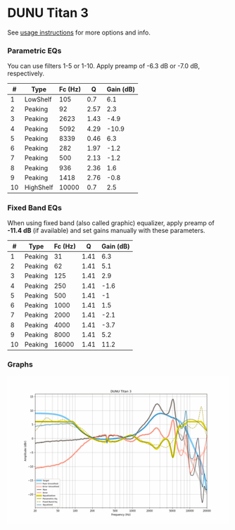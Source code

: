 # DUNU Titan 3
See [usage instructions](https://github.com/jaakkopasanen/AutoEq#usage) for more options and info.

### Parametric EQs
You can use filters 1-5 or 1-10. Apply preamp of -6.3 dB or -7.0 dB, respectively.

|   # | Type      |   Fc (Hz) |    Q |   Gain (dB) |
|-----|-----------|-----------|------|-------------|
|   1 | LowShelf  |       105 | 0.7  |         6.1 |
|   2 | Peaking   |        92 | 2.57 |         2.3 |
|   3 | Peaking   |      2623 | 1.43 |        -4.9 |
|   4 | Peaking   |      5092 | 4.29 |       -10.9 |
|   5 | Peaking   |      8339 | 0.46 |         6.3 |
|   6 | Peaking   |       282 | 1.97 |        -1.2 |
|   7 | Peaking   |       500 | 2.13 |        -1.2 |
|   8 | Peaking   |       936 | 2.36 |         1.6 |
|   9 | Peaking   |      1418 | 2.76 |        -0.8 |
|  10 | HighShelf |     10000 | 0.7  |         2.5 |

### Fixed Band EQs
When using fixed band (also called graphic) equalizer, apply preamp of **-11.4 dB** (if available) and set gains manually with these parameters.

|   # | Type    |   Fc (Hz) |    Q |   Gain (dB) |
|-----|---------|-----------|------|-------------|
|   1 | Peaking |        31 | 1.41 |         6.3 |
|   2 | Peaking |        62 | 1.41 |         5.1 |
|   3 | Peaking |       125 | 1.41 |         2.9 |
|   4 | Peaking |       250 | 1.41 |        -1.6 |
|   5 | Peaking |       500 | 1.41 |        -1   |
|   6 | Peaking |      1000 | 1.41 |         1.5 |
|   7 | Peaking |      2000 | 1.41 |        -2.1 |
|   8 | Peaking |      4000 | 1.41 |        -3.7 |
|   9 | Peaking |      8000 | 1.41 |         5.2 |
|  10 | Peaking |     16000 | 1.41 |        11.2 |

### Graphs
![](./DUNU%20Titan%203.png)
